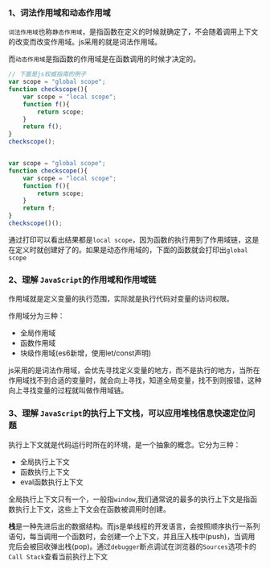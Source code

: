 ### 1、词法作用域和动态作用域

`词法作用域`也称`静态作用域`，是指函数在定义的时候就确定了，不会随着调用上下文的改变而改变作用域。js采用的就是词法作用域。

而`动态作用域`是指函数的作用域是在函数调用的时候才决定的。

```javascript
// 下面是js权威指南的例子
var scope = "global scope";
function checkscope(){
    var scope = "local scope";
    function f(){
        return scope;
    }
    return f();
}
checkscope();


var scope = "global scope";
function checkscope(){
    var scope = "local scope";
    function f(){
        return scope;
    }
    return f;
}
checkscope()();
```

通过打印可以看出结果都是`local scope`，因为函数的执行用到了作用域链，这是在定义时就创建好了的。如果是动态作用域的，下面的函数就会打印出`global scope`

### 2、理解 `JavaScript`的作用域和作用域链

作用域就是定义变量的执行范围，实际就是执行代码对变量的访问权限。

作用域分为三种：

- 全局作用域
- 函数作用域
- 块级作用域(es6新增，使用let/const声明)

js采用的是词法作用域，会优先寻找定义变量的地方，而不是执行的地方，当所在作用域找不到合适的变量时，就会向上寻找，知道全局变量，找不到则报错，这种向上寻找变量的过程就叫做作用域链。

### 3、理解 `JavaScript`的执行上下文栈，可以应用堆栈信息快速定位问题

执行上下文就是代码运行时所在的环境，是一个抽象的概念。它分为三种：

- 全局执行上下文
- 函数执行上下文
- eval函数执行上下文

全局执行上下文只有一个，一般指`window`,我们通常说的最多的执行上下文是指函数执行上下文，这些上下文会在函数被调用时创建。

**栈**是一种先进后出的数据结构。而js是单线程的开发语言，会按照顺序执行一系列语句，每当调用一个函数时，会创建一个上下文，并且压入栈中(push)，当调用完后会被回收弹出栈(pop)。通过`debugger`断点调试在浏览器的`Sources`选项卡的`Call Stack`查看当前执行上下文
